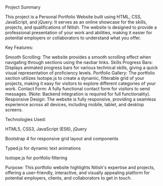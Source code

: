 Project Summary

This project is a Personal Portfolio Website built using HTML, CSS, JavaScript, and jQuery. It serves as an online showcase for the skills, projects, and qualifications of Nitish. The website is designed to provide a professional presentation of your work and abilities, making it easier for potential employers or collaborators to understand what you offer.


Key Features:

Smooth Scrolling: The website provides a smooth scrolling effect when navigating through sections using the navbar links.
Skills Progress Bars: Displays animated progress bars for various technical skills, giving a quick visual representation of proficiency levels.
Portfolio Gallery: The portfolio section utilizes Isotope.js to create a dynamic, filterable grid of your projects, making it easy for visitors to explore different categories of your work.
Contact Form: A fully functional contact form for visitors to send messages. (Note: Backend integration is required for full functionality).
Responsive Design: The website is fully responsive, providing a seamless experience across all devices, including mobile, tablet, and desktop screens.

Technologies Used:

HTML5, CSS3, JavaScript (ES6), jQuery

Bootstrap 4 for responsive grid layout and components

Typed.js for dynamic text animations

Isotope.js for portfolio filtering

Purpose:
This portfolio website highlights Nitish's expertise and projects, offering a user-friendly, interactive, and visually appealing platform for potential employers, clients, and collaborators to get in touch.
